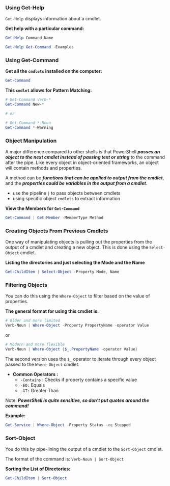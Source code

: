 ### Using Get-Help
`Get-Help` displays information about a cmdlet.

**Get help with a particular command:**
```powershell
Get-Help Command-Name
```

```powershell
Get-Help Get-Command -Examples
```

### Using Get-Command
**Get all the `cmdlets` installed on the computer:**
```powershell
Get-Command 
```

**This `cmdlet` allows for Pattern Matching:**
```powershell
# Get-Command Verb-*
Get-Command New-*

# or

# Get-Command *-Noun
Get-Command *-Warning
```

### Object Manipulation
A major difference compared to other shells is that PowerShell ***passes an object to the next cmdlet instead of passing text or string*** to the command after the pipe. Like every object in object-oriented frameworks, an object will contain methods and properties.

A method can be ***functions that can be applied to output from the cmdlet***, and the ***properties could be variables in the output from a cmdlet***.

- use the pipeline `|` to pass objects between cmdlets
- using specific object `cmdlets` to extract information

**View the Members for `Get-Command`**
```powershell
Get-Command | Get-Member -MemberType Method
```

### Creating Objects From Previous Cmdlets
One way of manipulating objects is pulling out the properties from the output of a cmdlet and creating a new object. This is done using the `Select-Object` cmdlet.

**Listing the directories and just selecting the Mode and the Name**
```powershell
Get-ChildItem | Select-Object -Property Mode, Name
```

### Filtering Objects
You can do this using the `Where-Object` to filter based on the value of properties.

**The general format for using this cmdlet is:**
```powershell
# Older and more limited
Verb-Noun | Where-Object -Property PropertyName -operator Value
```
or
```powershell
# Modern and more flexible
Verb-Noun | Where-Object {$_.PropertyName -operator Value}
```
The second version uses the `$_` operator to iterate through every object passed to the `Where-Object` cmdlet.

- **Common Operators :**
	- `-Contains:` Checks if property contains a specific value
	- `-EQ:` Equals
	- `-GT:` Greater Than

Note: ***PowerShell is quite sensitive, so don't put quotes around the command!***

**Example:**
```powershell
Get-Service | Where-Object -Property Status -eq Stopped
```

### Sort-Object
You do this by pipe-lining the output of a cmdlet to the `Sort-Object` cmdlet.

The format of the command is:
`Verb-Noun | Sort-Object`

**Sorting the List of Directories:**
```powershell
Get-ChildItem | Sort-Object
```